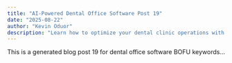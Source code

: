 ```yaml
---
title: "AI-Powered Dental Office Software Post 19"
date: "2025-08-22"
author: "Kevin Oduor"
description: "Learn how to optimize your dental clinic operations with software and AI tools."
---
```

This is a generated blog post 19 for dental office software BOFU keywords...
